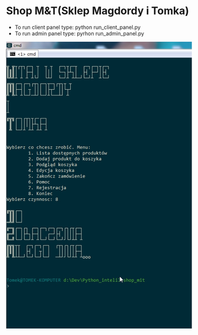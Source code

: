# Shop M&T(Sklep Magdordy i Tomka)
* To run client panel type: python run_client_panel.py
* To run admin panel type: pyrhon run_admin_panel.py

![Alt text](https://github.com/Magdorda/shop_mit/blob/develop/shop.jpg "Shop")